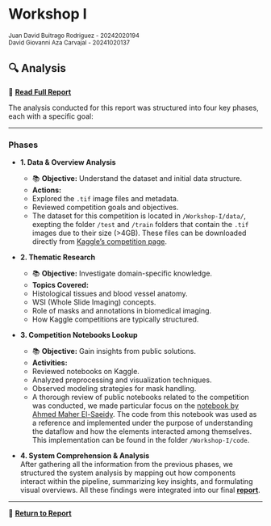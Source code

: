 # Workshop I 
<small>Juan David Buitrago Rodriguez - 20242020194</small>
<br>
<small>David Giovanni Aza Carvajal - 20241020137</small>

## 🔍 Analysis 

📄 **[Read Full Report](./Workshop-I/Workshop_I_Report.pdf)**

The analysis conducted for this report was structured into four key phases, each with a specific goal:

---

###  Phases 

- **1. Data & Overview Analysis**
  - 📚 **Objective:** Understand the dataset and initial data structure.
  -  **Actions:**
    - Explored the `.tif` image files and metadata.
    - Reviewed competition goals and objectives.
    - The dataset for this competition is located in `/Workshop-I/data/`, exepting the folder `/test` and `/train` folders  that contain the `.tif` images  due to their size (>4GB). These files can be downloaded directly from [Kaggle’s competition page](https://www.kaggle.com/competitions/hubmap-hacking-the-human-vasculature/data).

- **2. Thematic Research**
  - 📚 **Objective:** Investigate domain-specific knowledge.
  -  **Topics Covered:**
    - Histological tissues and blood vessel anatomy.
    - WSI (Whole Slide Imaging) concepts.
    - Role of masks and annotations in biomedical imaging.
    - How Kaggle competitions are typically structured.

- **3. Competition Notebooks Lookup**
  - 📚 **Objective:** Gain insights from public solutions.
  -  **Activities:**
    - Reviewed notebooks on Kaggle.
    - Analyzed preprocessing and visualization techniques.
    - Observed modeling strategies for mask handling.
    - A thorough review of public notebooks related to the competition was conducted, we made particular focus on the [notebook by Ahmed Maher El-Saeidy](https://www.kaggle.com/code/ahmedmaherelsaeidy/hubmap-hacking-the-human-vasculature-dataset). The code from this notebook was used as a reference and implemented under the purpose of understanding the dataflow and how the elements interacted among themselves. This implementation can be found in the folder `/Workshop-I/code`.

- **4. System Comprehension & Analysis**  
   After gathering all the information from the previous phases, we structured the system analysis by mapping out how components interact within the pipeline, summarizing key insights, and formulating visual overviews. All these findings were integrated into our final **[report](./Workshop-I/Workshop_I_Report.pdf)**.

---

📘 **[Return to Report](./Workshop-I/Workshop_I_Report.pdf)**